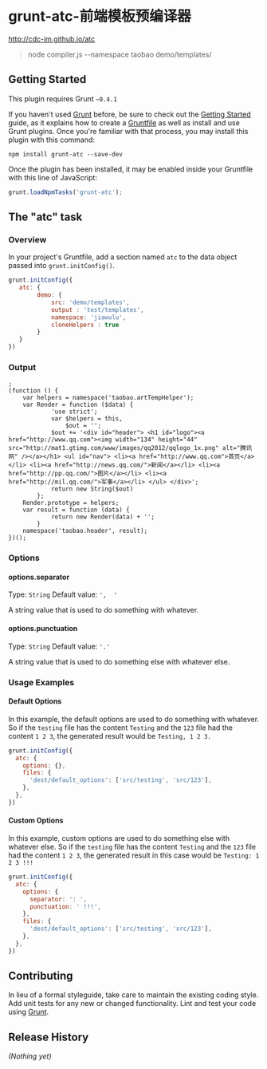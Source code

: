 # grunt-atc-前端模板预编译器

<http://cdc-im.github.io/atc>

> node compiler.js --namespace taobao  demo/templates/

## Getting Started
This plugin requires Grunt `~0.4.1`

If you haven't used [Grunt](http://gruntjs.com/) before, be sure to check out the [Getting Started](http://gruntjs.com/getting-started) guide, as it explains how to create a [Gruntfile](http://gruntjs.com/sample-gruntfile) as well as install and use Grunt plugins. Once you're familiar with that process, you may install this plugin with this command:

```shell
npm install grunt-atc --save-dev
```

Once the plugin has been installed, it may be enabled inside your Gruntfile with this line of JavaScript:

```js
grunt.loadNpmTasks('grunt-atc');
```

## The "atc" task

### Overview
In your project's Gruntfile, add a section named `atc` to the data object passed into `grunt.initConfig()`.

```js
grunt.initConfig({
   atc: {
        demo: {
            src: 'demo/templates',
            output : 'test/templates',
            namespace: 'jiawulu',
            cloneHelpers : true
        }
   }
})
```

### Output
    ;
    (function () {
        var helpers = namespace('taobao.artTempHelper');
        var Render = function ($data) {
                'use strict';
                var $helpers = this,
                    $out = '';
                $out += '<div id="header"> <h1 id="logo"><a href="http://www.qq.com"><img width="134" height="44" src="http://mat1.gtimg.com/www/images/qq2012/qqlogo_1x.png" alt="腾讯网" /></a></h1> <ul id="nav"> <li><a href="http://www.qq.com">首页</a></li> <li><a href="http://news.qq.com/">新闻</a></li> <li><a href="http://pp.qq.com/">图片</a></li> <li><a href="http://mil.qq.com/">军事</a></li> </ul> </div>';
                return new String($out)
            };
        Render.prototype = helpers;
        var result = function (data) {
                return new Render(data) + '';
            }
        namespace('taobao.header', result);
    })();

### Options

#### options.separator
Type: `String`
Default value: `',  '`

A string value that is used to do something with whatever.

#### options.punctuation
Type: `String`
Default value: `'.'`

A string value that is used to do something else with whatever else.

### Usage Examples

#### Default Options
In this example, the default options are used to do something with whatever. So if the `testing` file has the content `Testing` and the `123` file had the content `1 2 3`, the generated result would be `Testing, 1 2 3.`

```js
grunt.initConfig({
  atc: {
    options: {},
    files: {
      'dest/default_options': ['src/testing', 'src/123'],
    },
  },
})
```

#### Custom Options
In this example, custom options are used to do something else with whatever else. So if the `testing` file has the content `Testing` and the `123` file had the content `1 2 3`, the generated result in this case would be `Testing: 1 2 3 !!!`

```js
grunt.initConfig({
  atc: {
    options: {
      separator: ': ',
      punctuation: ' !!!',
    },
    files: {
      'dest/default_options': ['src/testing', 'src/123'],
    },
  },
})
```

## Contributing
In lieu of a formal styleguide, take care to maintain the existing coding style. Add unit tests for any new or changed functionality. Lint and test your code using [Grunt](http://gruntjs.com/).

## Release History
_(Nothing yet)_
